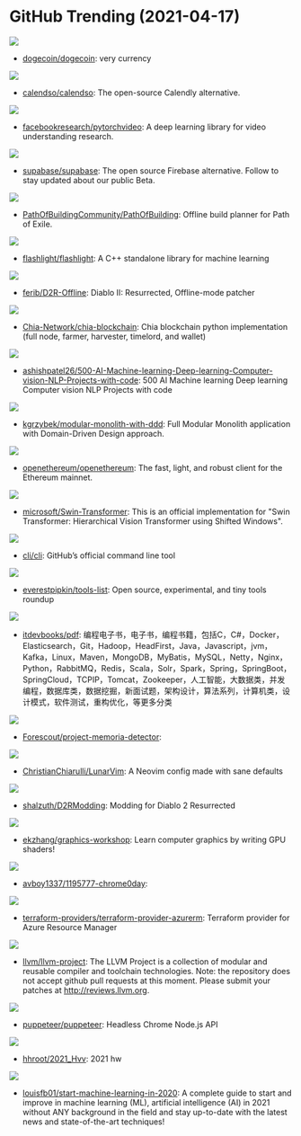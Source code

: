 # GitHub Trending (2021-04-17)

![](https://img.shields.io/badge/C%2B%2B-New%20507-green?style=flat-square&logo=appveyor)
- [dogecoin/dogecoin](https://github.com/dogecoin/dogecoin): very currency

![](https://img.shields.io/badge/TypeScript-New%20599-green?style=flat-square&logo=appveyor)
- [calendso/calendso](https://github.com/calendso/calendso): The open-source Calendly alternative.

![](https://img.shields.io/badge/Python-New%20136-green?style=flat-square&logo=appveyor)
- [facebookresearch/pytorchvideo](https://github.com/facebookresearch/pytorchvideo): A deep learning library for video understanding research.

![](https://img.shields.io/badge/TypeScript-New%20204-green?style=flat-square&logo=appveyor)
- [supabase/supabase](https://github.com/supabase/supabase): The open source Firebase alternative. Follow to stay updated about our public Beta.

![](https://img.shields.io/badge/Lua-New%2076-green?style=flat-square&logo=appveyor)
- [PathOfBuildingCommunity/PathOfBuilding](https://github.com/PathOfBuildingCommunity/PathOfBuilding): Offline build planner for Path of Exile.

![](https://img.shields.io/badge/C%2B%2B-New%20608-green?style=flat-square&logo=appveyor)
- [flashlight/flashlight](https://github.com/flashlight/flashlight): A C++ standalone library for machine learning

![](https://img.shields.io/badge/C%23-New%20156-green?style=flat-square&logo=appveyor)
- [ferib/D2R-Offline](https://github.com/ferib/D2R-Offline): Diablo II: Resurrected, Offline-mode patcher

![](https://img.shields.io/badge/Python-New%20506-green?style=flat-square&logo=appveyor)
- [Chia-Network/chia-blockchain](https://github.com/Chia-Network/chia-blockchain): Chia blockchain python implementation (full node, farmer, harvester, timelord, and wallet)

![](https://img.shields.io/badge/none-New%20259-green?style=flat-square&logo=appveyor)
- [ashishpatel26/500-AI-Machine-learning-Deep-learning-Computer-vision-NLP-Projects-with-code](https://github.com/ashishpatel26/500-AI-Machine-learning-Deep-learning-Computer-vision-NLP-Projects-with-code): 500 AI Machine learning Deep learning Computer vision NLP Projects with code

![](https://img.shields.io/badge/C%23-New%2055-green?style=flat-square&logo=appveyor)
- [kgrzybek/modular-monolith-with-ddd](https://github.com/kgrzybek/modular-monolith-with-ddd): Full Modular Monolith application with Domain-Driven Design approach.

![](https://img.shields.io/badge/Rust-New%20165-green?style=flat-square&logo=appveyor)
- [openethereum/openethereum](https://github.com/openethereum/openethereum): The fast, light, and robust client for the Ethereum mainnet.

![](https://img.shields.io/badge/Python-New%20189-green?style=flat-square&logo=appveyor)
- [microsoft/Swin-Transformer](https://github.com/microsoft/Swin-Transformer): This is an official implementation for "Swin Transformer: Hierarchical Vision Transformer using Shifted Windows".

![](https://img.shields.io/badge/Go-New%20227-green?style=flat-square&logo=appveyor)
- [cli/cli](https://github.com/cli/cli): GitHub’s official command line tool

![](https://img.shields.io/badge/HTML-New%2099-green?style=flat-square&logo=appveyor)
- [everestpipkin/tools-list](https://github.com/everestpipkin/tools-list): Open source, experimental, and tiny tools roundup

![](https://img.shields.io/badge/none-New%20151-green?style=flat-square&logo=appveyor)
- [itdevbooks/pdf](https://github.com/itdevbooks/pdf): 编程电子书，电子书，编程书籍，包括C，C#，Docker，Elasticsearch，Git，Hadoop，HeadFirst，Java，Javascript，jvm，Kafka，Linux，Maven，MongoDB，MyBatis，MySQL，Netty，Nginx，Python，RabbitMQ，Redis，Scala，Solr，Spark，Spring，SpringBoot，SpringCloud，TCPIP，Tomcat，Zookeeper，人工智能，大数据类，并发编程，数据库类，数据挖掘，新面试题，架构设计，算法系列，计算机类，设计模式，软件测试，重构优化，等更多分类

![](https://img.shields.io/badge/Python-New%2073-green?style=flat-square&logo=appveyor)
- [Forescout/project-memoria-detector](https://github.com/Forescout/project-memoria-detector): 

![](https://img.shields.io/badge/Lua-New%20164-green?style=flat-square&logo=appveyor)
- [ChristianChiarulli/LunarVim](https://github.com/ChristianChiarulli/LunarVim): A Neovim config made with sane defaults

![](https://img.shields.io/badge/C%23-New%2022-green?style=flat-square&logo=appveyor)
- [shalzuth/D2RModding](https://github.com/shalzuth/D2RModding): Modding for Diablo 2 Resurrected

![](https://img.shields.io/badge/GLSL-New%20124-green?style=flat-square&logo=appveyor)
- [ekzhang/graphics-workshop](https://github.com/ekzhang/graphics-workshop): Learn computer graphics by writing GPU shaders!

![](https://img.shields.io/badge/HTML-New%2063-green?style=flat-square&logo=appveyor)
- [avboy1337/1195777-chrome0day](https://github.com/avboy1337/1195777-chrome0day): 

![](https://img.shields.io/badge/Go-New%2011-green?style=flat-square&logo=appveyor)
- [terraform-providers/terraform-provider-azurerm](https://github.com/terraform-providers/terraform-provider-azurerm): Terraform provider for Azure Resource Manager

![](https://img.shields.io/badge/none-New%2051-green?style=flat-square&logo=appveyor)
- [llvm/llvm-project](https://github.com/llvm/llvm-project): The LLVM Project is a collection of modular and reusable compiler and toolchain technologies. Note: the repository does not accept github pull requests at this moment. Please submit your patches at http://reviews.llvm.org.

![](https://img.shields.io/badge/TypeScript-New%2085-green?style=flat-square&logo=appveyor)
- [puppeteer/puppeteer](https://github.com/puppeteer/puppeteer): Headless Chrome Node.js API

![](https://img.shields.io/badge/none-New%20108-green?style=flat-square&logo=appveyor)
- [hhroot/2021_Hvv](https://github.com/hhroot/2021_Hvv): 2021 hw

![](https://img.shields.io/badge/none-New%20156-green?style=flat-square&logo=appveyor)
- [louisfb01/start-machine-learning-in-2020](https://github.com/louisfb01/start-machine-learning-in-2020): A complete guide to start and improve in machine learning (ML), artificial intelligence (AI) in 2021 without ANY background in the field and stay up-to-date with the latest news and state-of-the-art techniques!

